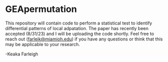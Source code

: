 # GEApermutation
This repository will contain code to perform a statistical test to identify differential patterns of local adpatation. The paper has recently been accepted (8/31/23) and I will be uploading the code shortly. Feel free to reach out (farleik@miamioh.edu) if you have any questions or think that this may be applicable to your research.

-Keaka Farleigh
